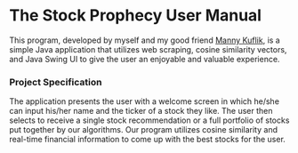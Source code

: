 # The Stock Prophecy User Manual

This program, developed by myself and my good friend [Manny Kuflik](https://github.com/MannyKuflik), is a simple Java application that utilizes web scraping, cosine similarity vectors, and Java Swing UI to give the user an enjoyable and valuable experience. 

### Project Specification

The application presents the user with a welcome screen in which he/she can input his/her name and the ticker of a stock they like. The user then selects to receive a single stock recommendation or a full portfolio of stocks put together by our algorithms. Our program utilizes cosine similarity and real-time financial information to come up with the best stocks for the user.
